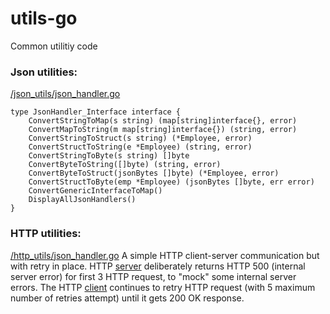# utils-go
Common utilitiy code

### Json utilities:
[/json_utils/json_handler.go](https://github.com/azam-akram/utils-go/tree/main/json_utils)
```
type JsonHandler_Interface interface {
	ConvertStringToMap(s string) (map[string]interface{}, error)
	ConvertMapToString(m map[string]interface{}) (string, error)
	ConvertStringToStruct(s string) (*Employee, error)
	ConvertStructToString(e *Employee) (string, error)
	ConvertStringToByte(s string) []byte
	ConvertByteToString([]byte) (string, error)
	ConvertByteToStruct(jsonBytes []byte) (*Employee, error)
	ConvertStructToByte(emp *Employee) (jsonBytes []byte, err error)
	ConvertGenericInterfaceToMap()
	DisplayAllJsonHandlers()
}
```

### HTTP utilities:
[/http_utils/json_handler.go](https://github.com/azam-akram/utils-go/tree/main/http_utils)
A simple HTTP client-server communication but with retry in place. HTTP [server](https://github.com/azam-akram/utils-go/tree/main/http_utils/server) deliberately returns HTTP 500 (internal server error) for first 3 HTTP request, to "mock" some internal server errors. The HTTP [client](https://github.com/azam-akram/utils-go/tree/main/http_utils/client) continues to retry HTTP request (with 5 maximum number of retries attempt) until it gets 200 OK response.
